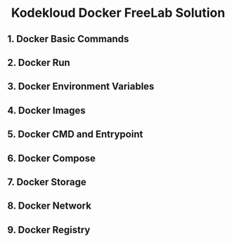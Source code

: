 <h1 align="center">Kodekloud Docker FreeLab Solution</h1>

<h2>1. Docker Basic Commands</h2>



<h2>2. Docker Run</h2>



<h2>3. Docker Environment Variables</h2>



<h2>4. Docker Images</h2>



<h2>5. Docker CMD and Entrypoint</h2>



<h2>6. Docker Compose</h2>



<h2>7. Docker Storage</h2>



<h2>8. Docker Network</h2>



<h2>9. Docker Registry</h2>